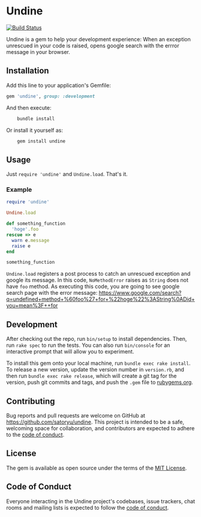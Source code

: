 # Undine

[![Build Status](https://travis-ci.org/satoryu/undine.svg?branch=master)](https://travis-ci.org/satoryu/undine)

Undine is a gem to help your development experience: When an exception unrescued in your  code is raised, opens google search with the errror message in your browser.

## Installation

Add this line to your application's Gemfile:

```ruby
gem 'undine', group: :development
```

And then execute:

```sh
    bundle install
```

Or install it yourself as:

```sh
    gem install undine
```

## Usage

Just `require 'undine'` and `Undine.load`. That's it.

### Example

```ruby
require 'undine'

Undine.load

def something_function
  'hoge'.foo
rescue => e
  warn e.message
  raise e
end

something_function
```

`Undine.load` registers a post process to catch an unrescued exception and google its message.
In this code, `NoMethodError` raises as `String` does not have `foo` method.
As executing this code, you are going to see google search page with the error message: https://www.google.com/search?q=undefined+method+%60foo%27+for+%22hoge%22%3AString%0ADid+you+mean%3F++for

## Development

After checking out the repo, run `bin/setup` to install dependencies. Then, run `rake spec` to run the tests. You can also run `bin/console` for an interactive prompt that will allow you to experiment.

To install this gem onto your local machine, run `bundle exec rake install`. To release a new version, update the version number in `version.rb`, and then run `bundle exec rake release`, which will create a git tag for the version, push git commits and tags, and push the `.gem` file to [rubygems.org](https://rubygems.org).

## Contributing

Bug reports and pull requests are welcome on GitHub at https://github.com/satoryu/undine. This project is intended to be a safe, welcoming space for collaboration, and contributors are expected to adhere to the [code of conduct](https://github.com/satoryu/undine/blob/master/CODE_OF_CONDUCT.md).


## License

The gem is available as open source under the terms of the [MIT License](https://opensource.org/licenses/MIT).

## Code of Conduct

Everyone interacting in the Undine project's codebases, issue trackers, chat rooms and mailing lists is expected to follow the [code of conduct](https://github.com/satoryu/undine/blob/master/CODE_OF_CONDUCT.md).

